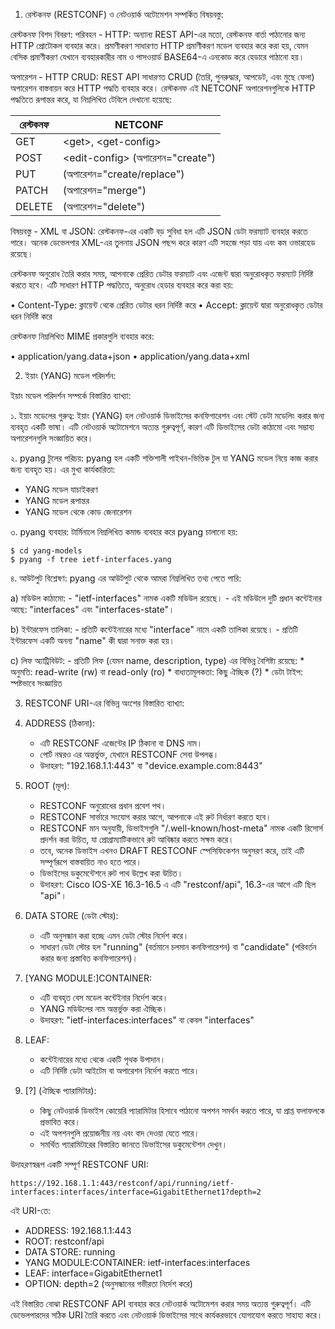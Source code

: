 1. রেস্টকনফ (RESTCONF) ও নেটওয়ার্ক অটোমেশন সম্পর্কিত বিষয়বস্তু:

রেস্টকনফ বিশদ বিবরণ:
পরিবহন - HTTP:
অন্যান্য REST API-এর মতো, রেস্টকনফ বার্তা পাঠানোর জন্য HTTP প্রোটোকল ব্যবহার করে। প্রমাণীকরণ সাধারণত HTTP প্রমাণীকরণ মডেল ব্যবহার করে করা হয়, যেমন বেসিক প্রমাণীকরণ যেখানে ব্যবহারকারীর নাম ও পাসওয়ার্ড BASE64-এ এনকোড করে হেডারে পাঠানো হয়।

অপারেশন - HTTP CRUD:
REST API সাধারণত CRUD (তৈরি, পুনরুদ্ধার, আপডেট, এবং মুছে ফেলা) অপারেশন বাস্তবায়ন করে HTTP পদ্ধতি ব্যবহার করে। রেস্টকনফ এই NETCONF অপারেশনগুলিকে HTTP পদ্ধতিতে রূপান্তর করে, যা নিম্নলিখিত টেবিলে দেখানো হয়েছে:

| রেস্টকনফ | NETCONF |
|----------|---------|
| GET | \<get\>, \<get-config\> |
| POST | \<edit-config\> (অপারেশন="create") |
| PUT | <edit-config> (অপারেশন="create/replace") |
| PATCH | <edit-config> (অপারেশন="merge") |
| DELETE | <edit-config> (অপারেশন="delete") |

বিষয়বস্তু - XML বা JSON:
রেস্টকনফ-এর একটি বড় সুবিধা হল এটি JSON ডেটা ফরম্যাট ব্যবহার করতে পারে। অনেক ডেভেলপার XML-এর তুলনায় JSON পছন্দ করে কারণ এটি সহজে পড়া যায় এবং কম ওভারহেড রয়েছে।

রেস্টকনফ অনুরোধ তৈরি করার সময়, আপনাকে প্রেরিত ডেটার ফরম্যাট এবং এজেন্ট দ্বারা অনুরোধকৃত ফরম্যাট নির্দিষ্ট করতে হবে। এটি সাধারণ HTTP পদ্ধতিতে, অনুরোধ হেডার ব্যবহার করে করা হয়:

• Content-Type: ক্লায়েন্ট থেকে প্রেরিত ডেটার ধরন নির্দিষ্ট করে
• Accept: ক্লায়েন্ট দ্বারা অনুরোধকৃত ডেটার ধরন নির্দিষ্ট করে

রেস্টকনফ নিম্নলিখিত MIME প্রকারগুলি ব্যবহার করে:

• application/yang.data+json
• application/yang.data+xml

2. ইয়াং (YANG) মডেল পরিদর্শন:

ইয়াং মডেল পরিদর্শন সম্পর্কে বিস্তারিত ব্যাখ্যা:

১. ইয়াং মডেলের গুরুত্ব:
   ইয়াং (YANG) হল নেটওয়ার্ক ডিভাইসের কনফিগারেশন এবং স্টেট ডেটা মডেলিং করার জন্য ব্যবহৃত একটি ভাষা। এটি নেটওয়ার্ক অটোমেশনে অত্যন্ত গুরুত্বপূর্ণ, কারণ এটি ডিভাইসের ডেটা কাঠামো এবং সম্ভাব্য অপারেশনগুলি সংজ্ঞায়িত করে।

২. pyang টুলের পরিচয়:
   pyang হল একটি শক্তিশালী পাইথন-ভিত্তিক টুল যা YANG মডেল নিয়ে কাজ করার জন্য ব্যবহৃত হয়। এর মুখ্য কার্যকারিতা:
   - YANG মডেল যাচাইকরণ
   - YANG মডেল রূপান্তর
   - YANG মডেল থেকে কোড জেনারেশন

৩. pyang ব্যবহার:
   টার্মিনালে নিম্নলিখিত কমান্ড ব্যবহার করে pyang চালানো হয়:
   ```
   $ cd yang-models
   $ pyang -f tree ietf-interfaces.yang
   ```

৪. আউটপুট বিশ্লেষণ:
   pyang এর আউটপুট থেকে আমরা নিম্নলিখিত তথ্য পেতে পারি:
   
   a) মডিউল কাঠামো:
      - "ietf-interfaces" নামক একটি মডিউল রয়েছে।
      - এই মডিউলে দুটি প্রধান কন্টেইনার আছে: "interfaces" এবং "interfaces-state"।
   
   b) ইন্টারফেস তালিকা:
      - প্রতিটি কন্টেইনারের মধ্যে "interface" নামে একটি তালিকা রয়েছে।
      - প্রতিটি ইন্টারফেস একটি অনন্য "name" কী দ্বারা সনাক্ত করা হয়।
   
   c) লিফ অ্যাট্রিবিউট:
      - প্রতিটি লিফ (যেমন name, description, type) এর বিভিন্ন বৈশিষ্ট্য রয়েছে:
        * অনুমতি: read-write (rw) বা read-only (ro)
        * বাধ্যতামূলকতা: কিছু ঐচ্ছিক (?)
        * ডেটা টাইপ: স্পষ্টভাবে সংজ্ঞায়িত

3. RESTCONF URI-এর বিভিন্ন অংশের বিস্তারিত ব্যাখ্যা:

1. ADDRESS (ঠিকানা):
   - এটি RESTCONF এজেন্টের IP ঠিকানা বা DNS নাম।
   - পোর্ট নম্বরও এর অন্তর্ভুক্ত, যেখানে RESTCONF সেবা উপলব্ধ।
   - উদাহরণ: "192.168.1.1:443" বা "device.example.com:8443"

2. ROOT (মূল):
   - RESTCONF অনুরোধের প্রধান প্রবেশ পথ।
   - RESTCONF সার্ভারে সংযোগ করার আগে, আপনাকে এই রুট নির্ধারণ করতে হবে।
   - RESTCONF মান অনুযায়ী, ডিভাইসগুলি "/.well-known/host-meta" নামক একটি রিসোর্স প্রদর্শন করা উচিত, যা প্রোগ্রাম্যাটিকভাবে রুট আবিষ্কার করতে সক্ষম করে।
   - তবে, অনেক ডিভাইস এখনও DRAFT RESTCONF স্পেসিফিকেশন অনুসরণ করে, তাই এটি সম্পূর্ণরূপে বাস্তবায়িত নাও হতে পারে।
   - ডিভাইসের ডকুমেন্টেশনে রুট পাথ উল্লেখ করা উচিত।
   - উদাহরণ: Cisco IOS-XE 16.3-16.5 এ এটি "restconf/api", 16.3-এর আগে এটি ছিল "api"।

3. DATA STORE (ডেটা স্টোর):
   - এটি অনুসন্ধান করা হচ্ছে এমন ডেটা স্টোর নির্দেশ করে।
   - সাধারণ ডেটা স্টোর হল "running" (বর্তমানে চলমান কনফিগারেশন) বা "candidate" (পরিবর্তন করার জন্য প্রস্তাবিত কনফিগারেশন)।

4. [YANG MODULE:]CONTAINER:
   - এটি ব্যবহৃত বেস মডেল কন্টেইনার নির্দেশ করে।
   - YANG মডিউলের নাম অন্তর্ভুক্ত করা ঐচ্ছিক।
   - উদাহরণ: "ietf-interfaces:interfaces" বা কেবল "interfaces"

5. LEAF:
   - কন্টেইনারের মধ্যে থেকে একটি পৃথক উপাদান।
   - এটি নির্দিষ্ট ডেটা আইটেম বা অপারেশন নির্দেশ করতে পারে।

6. [?\] (ঐচ্ছিক প্যারামিটার):
   - কিছু নেটওয়ার্ক ডিভাইস কোয়েরি প্যারামিটার হিসাবে পাঠানো অপশন সমর্থন করতে পারে, যা প্রাপ্ত ফলাফলকে প্রভাবিত করে।
   - এই অপশনগুলি প্রয়োজনীয় নয় এবং বাদ দেওয়া যেতে পারে।
   - সমর্থিত প্যারামিটারের বিস্তারিত জানতে ডিভাইসের ডকুমেন্টেশন দেখুন।

উদাহরণস্বরূপ একটি সম্পূর্ণ RESTCONF URI:
```
https://192.168.1.1:443/restconf/api/running/ietf-interfaces:interfaces/interface=GigabitEthernet1?depth=2
```

এই URI-তে:
- ADDRESS: 192.168.1.1:443
- ROOT: restconf/api
- DATA STORE: running
- YANG MODULE:CONTAINER: ietf-interfaces:interfaces
- LEAF: interface=GigabitEthernet1
- OPTION: depth=2 (অনুসন্ধানের গভীরতা নির্দেশ করে)

এই বিস্তারিত বোঝা RESTCONF API ব্যবহার করে নেটওয়ার্ক অটোমেশন করার সময় অত্যন্ত গুরুত্বপূর্ণ। এটি ডেভেলপারদের সঠিক URI তৈরি করতে এবং নেটওয়ার্ক ডিভাইসের সাথে কার্যকরভাবে যোগাযোগ করতে সাহায্য করে।